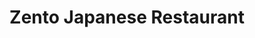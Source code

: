 ---
layout: place
title: "Zento Japanese Restaurant"
permalink: /virginia/alexandria/zento-japanese-restaurant.html
stateAbbr: VA
stateName: Virginia
cityName: Alexandria
place_id: ChIJ7cAVevqwt4kRB3LFDhAHGCA
photos:
  - >-
    AUy1YQ2COe7491KZBcHyi0Fu-jtaGzmaN_hMN-_SRgZFDZWfmgeKMI6Samu9uIVI0eQ8MG6FZz8rq-Y0pKjdLQvratQ6ikeWc7DY9qoygLogBl5fL_xlu6k6iOBOVi33-i7VjTKyvf28-FzyYTJfMde8NGcCZ3wVivcBWt9RoZiu4DPq5fmHQ0TMPw26JWRIs0wpbsO20NP9sI_cSvGob-eLlg8CZYXuYDMO-0-9L-iEyOCyceHEv2aYEn0wTfX8XkxRVhbuR-dBheAnnTRgKkX_SeltRvM1-y4oTCcHnpuODdwy2A
  - >-
    AUy1YQ0WKHBr-nNJ-WC-d8R9sQBX-x3cNDnh26AGAO5GRsuDud2lQrT-rwma9FYWgDXd4j5Qs7wtMUp_l0AGu9ivxpehzmqJJRVkcSLN-ZDExo7Xl8AreNbpxy-MNpFYgyyCU2M5XhnE9LQDrIYiJ4FYvlMOEC8bH3u0YyUimy719-Rl3_lP6XURuus2WsWDTh7JcDxZ7MBsrz53q7HuTyutP2TFITqYqTontXdWuR2nyHbuPEe_ohbyZ6jcPBangb3MXLDeNJNwAMSqBF-xsIe-teZZMqdHLCCkM3aPoleBp8pEyg
  - >-
    AUy1YQ2akJDVwMn_Zgbfu0rvDaWqkaWwxRig9fBpyMTSqIt0-fw0jhRuSKMsDKOAmLo4ZP8-eCwMivrQ4h93qMWQmG8iNTUNvzikFE03GCz4lKShrD17s0jDbDcXdxRzrLcUV5dOJVM9qlA3MvWJe096fM-qtJ1Wu-LRWaCtnfXZi_doamPpddaQycE1ek22LC61Q6UQJvB8j9pXx3UcyK-6C8ApOFvswfJV1BlehkESJ1OVYOkSnGx_qM-3UddFLUT4y258fQSqBsBZEHCZDdVy9YbKup7E1WQs7WxZWcr5CecK2_SvrDNrkEZctJ_ABmDUtKKd7_PvUDEAl6t0H_cWwwrTVROmeyOd1SLVqXZfOniOsrLI-sYQJo2UUGFK2H3O7iNVpfQII8NNB7HGMVH3aGuJsbXQc-MpJhQmT3hdN_sDmA
  - >-
    AUy1YQ3C6vI6F9-Akf4jpTF77q1BLZTmD2xEZyt7ZCedS-soCfMudNMCzZ0ht2lfEluHB1K05PTWgN_VjvqBSA9TupKLNMnoH8VKK_hRdYwB9vRYPYT-ygO06uk5rtIXDhQ9WuSWq7-q9jKAikDCdt9do10XgryTuQeTYr-nRThDX6kTWm2JsvxINg2-FoBkV5IB8kRnDRXEyXG2lcVlZKpIjyitisbJADEbfeNxDvpZ7AHDMBOBLbNZtzu__cutvCOl0bEH4k612f-_5KoH5bWVluRI65U4HX9d89I6IjhrJ4mgQ3rHzW8Ac10LwEbpBFm5gw76L7CHS9jG2mYFaFWzLnTpfxZjvWKjx8znfC0ISHUh_lzFkTTkeQKVMkSv52xi2m4-jGtOjhIHhghsoLeFPu23maY-3f8Q23AXDAFfEhym3xRW
  - >-
    AUy1YQ0XZ4krSjiLEXsDGB1hNSj3WKdr6MQjOt2Acx5u8tBxFr5lBragmRclVWu1ZomXekuhWvKYkf1_CSjRi2DU3S6uOISlknpIUzlgTFChJVqqhwUvf1W_jzFrb6gldbskwkciQhJOvywxMpfaXtbJfE2C2HmkF7X5Jw5VIx0vLQPpzKaA78f3U49_K6TTDHqPh0pIRblwHVQmvIVGtw4lH5I30GzqSNXVfEO8xP7ZILdUeO6uCXDeO3UpsR51hAf_sKR2KZfndpkhGvcxdsp0sk7hmZxZOhY703BGkFpRyaC6EgmG9LkFMa9m4PyydMkZmTLSI_1I7ejJZjyhmrCdadT4ed7eGTC8IWUqlap7IJ6p6o_V5rj39gF2N0HRtcEstDh2Hl_vcHhf6_acSpocMYfUm3JjrxW65rdLMrRL7pEpiagg5vS6Z69xM1D-8Q
  - >-
    AUy1YQ1qjLJnrynZUNDD-tg1L_FwbQVYInHFRdUgvLpV8X9Mpx8wY-4pD12cjchFROEUWKH_9tRUyd6n8T67DLpjavaQJp9juN9OsKH9N2H8ss5JKLcAQU-yNtZ5skl_XiyAK5eUpXQu-mRyX6cIZIbNTdEfuMNiynMgg1KV9NFRP6Yb9rtnZ_7C06TnqvlS7y_f75lV-8rhgPKwfIXzb5hSZy07nH5lLFGsBeDJoVcnYGv92ftmKi6jBKI10NKMpVWgRRbeiXMUZM97MsQ0fuU2_55PnTwNCwx7dfgk2H6Q2iTRxvhiIZTXT2Z33Ad2ctuWvz3KdLyI-24Hndx-bDX4JU-LIEXUx_kjIWJSyXw868a5eOdBjOyaUrkpjmUL07mvmNSlTD9gxD_Bwd5kEetC1JtVuXuyJZCUS3fd6NUrHfdfdhf7
  - >-
    AUy1YQ3W_WOuNPRmlF5uknsdDWL6-8ZqEuzvo538njbSvBj6jYFQyosxhOmqBYnarJ6K9KXi5vG5Cd0Ngb-u-GAUxy3rxIIGuON5XjDawBBeSZe9kOJdugj6ovkWj_K4ynhP3VKqOYJZJ7DSQTVKZSnXncn1s2vI2S1_e26Q7UGN683CBcHS2YLJ6VpbhJE07tG1lMf1khv2P4WZ880Ef6Gj-tVBJsSk3m6njWtkJv595rpCWPXuLssJLM4FhOGvNTCoFzaUb29cR2EL0KmaEjhDpUiEfkVauqBT07poK60iW_1LsG8UFNd0OirKgSGK___mcw5wjO_Ou1RjIKayC_esu11qDfYZuepiPpWxZih5n3e3gedvWA6DFZljGkVLRxy6aksYRJsEGzMzA3JLZIDrLZ3J6V0WoeQtPGUkU8hYCoahAyLf
  - >-
    AUy1YQ0OePEprlP0NOptId1fukD9ugxS3WC9FAcrrCJ2_4gm5oARbFua_w-9ldcJNrEHba3xNw6RiaEJ18YtFr64QMWzUmtDYDfjUnMatMFvhseBaCc32NrlbFqdh--m6wx5M8swwM1Gp--bnKHKwLeuJ3fsBejXEBRuxBrCJQRZSAohG7g04pIU3EX1yttZ0koUt7L4eYYs8FU-8fRGVir-dMubb8RXEdclhaLVvZFyBJgsbR5_Xl7UyT9U_bVoSa-OLK2YSWRxJWr-xkbV2Kc2IzU-NLK83vtPrKG9bSxFNPPoLBN6DffOGuqkvNK6U-vukloLG0rOYVRyDn_B67MuAXe1K3XDM4UEa7ypFxKgcLBqe8OxZhUY3FzKYpNMr4v2oV0f6VrC5Qj7-0APi-VNkNsS-ulKZtw2nzLChiB5z4UjWg
  - >-
    AUy1YQ1cm5qaNiCN3avhvp5_FiqJDDP_nAkN_MCy75ncxirLHoteeBOc1pkcmTA_CzVlQYI0hNaGuU8Kb1zSQG-dZXe8HwDROYqlqnPHrFU1QZ0FSAomNdbO2_PF_uNBabzpOjl5gwCXYxVJfP9kgkGmACsHjBxwQkNQ9asERvChQ1ODzLxzX0ZHbdBkmQJTmj2DLTacVxi5FziaXDf07Ts70eaJsM77cwafDDQvCR4shMdn7GIaE0wlOuKAu7qqN6QgAxrP7Wk3nIwTyXQajIco2ohLmSDkqlF4-peQc__qNKN1zP5u6a9OfmxXVMQt8SKQ2ytOrCZrs46n-MQPcg9yzmfRW74W6XCL01gGcGeQBblH5MOXeK_O5vHaFGi8GRXZu4K3GILPNlwEy_pYUP5ENKcZGsPlqYgEeoEBe3FjtBfNrJ7Z
  - >-
    AUy1YQ18coRQXjswO2Ouy3weymHgSmf6jUO-_cIaB1icJR0L7OfZC2JKLFM84UxIlbJ9jNw-8YWExQg97pU1wmdLk8costHaf03AHs7MHinK36oVO6rh02ZyVp2-cPJwlTMgKBatidGXKEH6P0U5tLCNiGwzvVlw_CuzfB_d7OfSCV7DcnDg39HlzlvYqxTBm9H2GUfzUIz52yRt6uyel1PrGLyagUczsezI3oHunWNlH6efYm3sqd_bp9yDwIevd8J8W2QD6H8dGAjbEh3MgdjNlOZiNcXYVo1p3nPqPBqFfVflm1C2pkCpnIBvpTnjaJB-yc5U6sLZb98w-UBJeADK6P7DEZgr9-KgyEkaBdde6nrW_oFMFZEp7g5QOtJ8JGfzyiGosXq5LfErUmyoQ5ASvMF8M5btpHbp1XKkgpyQ_VREr8_S
address: 693 N Washington St, Alexandria, VA 22314, USA
street: 693 N Washington St
city: Alexandria
state: VA
zip: '22314'
country: USA
neighborhood: Alexandria Historical District
latitude: '38.811656'
longitude: '-77.045310'
accessibility_options:
  wheelchairAccessibleEntrance: true
  wheelchairAccessibleRestroom: true
  wheelchairAccessibleSeating: true
business_status: OPERATIONAL
name: Zento Japanese Restaurant
google_maps_links:
  directionsUri: >-
    https://www.google.com/maps/dir//''/data=!4m7!4m6!1m1!4e2!1m2!1m1!1s0x89b7b0fa7a15c0ed:0x201807100ec57207!3e0
  placeUri: https://maps.google.com/?cid=2312606174203441671
  writeAReviewUri: >-
    https://www.google.com/maps/place//data=!4m3!3m2!1s0x89b7b0fa7a15c0ed:0x201807100ec57207!12e1
  reviewsUri: >-
    https://www.google.com/maps/place//data=!4m4!3m3!1s0x89b7b0fa7a15c0ed:0x201807100ec57207!9m1!1b1
  photosUri: >-
    https://www.google.com/maps/place//data=!4m3!3m2!1s0x89b7b0fa7a15c0ed:0x201807100ec57207!10e5
primary_type: Japanese Restaurant
opening_hours:
  regular: null
  current: null
secondary_opening_hours:
  regular:
    weekdayDescriptions: null
    type: null
  current:
    weekdayDescriptions: null
    type: null
phone: (703) 566-3695
price_level: PRICE_LEVEL_MODERATE
price_range: null
rating: '4.5'
rating_count: 899
website: http://www.zentorestaurant.com/index.html
description: >-
  Sushi, ramen & more in a modern Japanese eatery with exposed beams, brick
  accents & Asian touches.
reviews:
  - ChdDSUhNMG9nS0VJQ0FnTUNnM1BtaXhRRRAB
  - ChdDSUhNMG9nS0VJQ0FnSUNma2VtR3V3RRAB
  - ChZDSUhNMG9nS0VJQ0FnSURObDl1UlRnEAE
  - ChdDSUhNMG9nS0VJQ0FnSUNQaHVQWjdBRRAB
  - ChdDSUhNMG9nS0VJQ0FnSURIbXBPRW5nRRAB
parking_options:
  - PAID_STREET_PARKING
  - FREE_GARAGE_PARKING
payment_options:
  - ACCEPTS_CREDIT_CARDS
  - ACCEPTS_DEBIT_CARDS
  - ACCEPTS_NFC
allow_dogs: null
curbside_pickup: null
delivery: true
dine_in: true
good_for_children: true
good_for_groups: true
good_for_sports: false
live_music: false
menu_for_children: false
outdoor_seating: false
reservable: true
restroom: true
serves_beer: true
serves_breakfast: false
serves_brunch: false
serves_cocktails: true
serves_coffee: false
serves_dinner: true
serves_dessert: true
serves_lunch: true
serves_vegetarian_food: true
serves_wine: true
takeout: true
slug: Zento-Japanese-Restaurant-1276f479

---